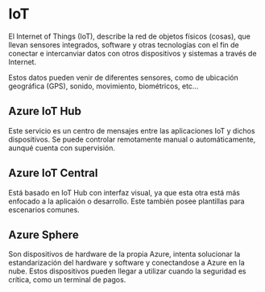 # IoT

El Internet of Things (IoT), describe la red de objetos físicos (cosas), que llevan sensores integrados, software y otras tecnologías con el fin de conectar e intercanviar datos con otros dispositivos y sistemas a través de Internet.

Estos datos pueden venir de diferentes sensores, como de ubicación geográfica (GPS), sonido, movimiento, biométricos, etc...

## Azure IoT Hub

Este servicio es un centro de mensajes entre las aplicaciones IoT y dichos dispositivos. Se puede controlar remotamente manual o automáticamente, aunqué cuenta con supervisión.

## Azure IoT Central

Está basado en IoT Hub con interfaz visual, ya que esta otra está más enfocado a la aplicaión o desarrollo. Este también posee plantillas para escenarios comunes.

## Azure Sphere

Son dispositivos de hardware de la propia Azure, intenta solucionar la estandarización del hardware y software y conectandose a Azure en la nube. Estos dispositivos pueden llegar a utilizar cuando la seguridad es crítica, como un terminal de pagos.
